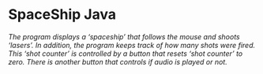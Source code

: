 # SpaceShip Java
<h6>
The program displays a ‘spaceship’ that follows the mouse and shoots ‘lasers’. In addition, the program keeps track of how many shots were fired. This ‘shot counter’ is controlled by a button that resets ‘shot counter’ to zero. There is another button that controls if audio is played or not.
</h6>
